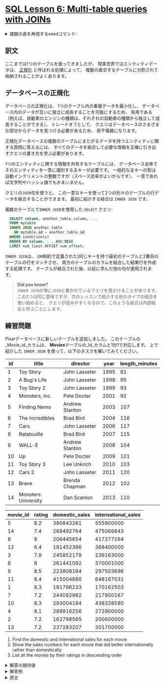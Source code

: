 # [SQL Lesson 6: Multi-table queries with JOINs](https://sqlbolt.com/lesson/select_queries_with_joins)

<details>
  <summary>課題の表を再現するseedコマンド:</summary>

  ```SQL
  DROP TABLE IF EXISTS movies;

  CREATE TABLE IF NOT EXISTS movies (
    id              INTEGER         PRIMARY KEY,
    title           VARCHAR(255)    NOT NULL,
    director        VARCHAR(255)    NOT NULL,
    year            INTEGER         NOT NULL,
    length_minutes  INTEGER         NOT NULL
  );

  INSERT INTO movies (id, title, director, year, length_minutes)
  VALUES
  (1,  'Toy Story',           'John Lasseter',  1995, 81),
  (2,  'A Bug''s Life',       'John Lasseter',  1998, 95),
  (3,  'Toy Story 2',         'John Lasseter',  1999, 93),
  (4,  'Monsters, Inc.',      'Pete Docter',    2001, 92),
  (5,  'Finding Nemo',        'Andrew Stanton', 2003, 107),
  (6,  'The Incredibles',     'Brad Bird',      2004, 116),
  (7,  'Cars',                'John Lasseter',  2006, 117),
  (8,  'Ratatouille',         'Brad Bird',      2007, 115),
  (9,  'WALL-E',              'Andrew Stanton', 2008, 104),
  (10, 'Up',                  'Pete Docter',    2009, 101),
  (11, 'Toy Story 3',         'Lee Unkrich',    2010, 103),
  (12, 'Cars 2',              'John Lasseter',  2011, 120),
  (13, 'Brave',               'Brenda Chapman', 2012, 102),
  (14, 'Monsters University', 'Dan Scanlon',    2013, 110);

  CREATE TABLE boxoffice (
    movie_id            INTEGER      PRIMARY KEY,
    rating              NUMERIC(3,1) NOT NULL,
    domestic_sales      INTEGER      NOT NULL,
    international_sales INTEGER      NOT NULL,
    CONSTRAINT fk_movie
      FOREIGN KEY (movie_id)
      REFERENCES movies(id)
  );

  INSERT INTO boxoffice (movie_id, rating, domestic_sales, international_sales)
  VALUES
  (5,  8.2, 380843261, 555900000),
  (14, 7.4, 268492764, 475066843),
  (8,  8.0, 206445654, 417277164),
  (12, 6.4, 191452396, 368400000),
  (3,  7.9, 245852179, 239163000),
  (6,  8.0, 261441092, 370001000),
  (9,  8.5, 223808164, 297503696),
  (11, 8.4, 415004880, 648167031),
  (1,  8.3, 191796233, 170162503),
  (7,  7.2, 244082982, 217900167),
  (10, 8.3, 293004164, 438338580),
  (4,  8.1, 289916256, 272900000),
  (2,  7.2, 162798565, 200600000),
  (13, 7.2, 237283207, 301700000);
  ```

  または以下を実行:

  ```psql
    \i /home/postgres/dataset/sqlbolt/movies-boxoffice.sql
  ```
</details>

## 訳文

ここまでは1つのテーブルを扱ってきましたが、
現実世界ではエンティティデータは、
[正規化](http://en.wikipedia.org/wiki/Database_normalization)
と呼ばれる処理によって、
複数の直交するテーブルに分割されて格納されることがよくあります。

## データベースの正規化

データベースの正規化は、
1つのテーブル内の重複データを最小化し、
データベース内のデータが互いに独立に成長することを可能にするため、
有用である
（例えば、自動車のエンジンの種類は、それぞれの自動車の種類から独立して成長することができる）。
トレードオフとして、
クエリはデータベースのさまざまな部分からデータを見つける必要があるため、
若干複雑になります。

正規化データベースの複数のテーブルにまたがるデータを持つエンティティに関する質問に答えるには、
すべてのデータを結合して必要な情報を正確に引き出すクエリの書き方を学ぶ必要があります。

1つのエンティティに関する情報を共有するテーブルには、
データベース全体でそのエンティティを一意に識別する主キーが必要です。
一般的な主キーの型は自動インクリメントの整数ですが（スペース効率がよいからです）、
一意であれば文字列やハッシュ値でもかまいません。

クエリの`JOIN`句を使うと、
この一意なキーを使って2つの別々のテーブルの行データを結合することができます。
最初に紹介する結合は `INNER JOIN` です。

複数のテーブルで`INNER JOIN`を使用した `SELECT` クエリ:

```SQL
  SELECT column, another_table_column, ...
  FROM mytable
  INNER JOIN another_table
    ON mytable.id = another_table.id
  WHERE condition(s)
  ORDER BY column, ... ASC/DESC
  LIMIT num_limit OFFSET num_offset;
```

`INNER JOIN`は、
(`ON`制約で定義された)同じキーを持つ最初のテーブルと2番目のテーブルの行をマッチさせ、
両方のテーブルのカラムを結合した結果行を作成する処理です。
テーブルが結合された後、以前に学んだ他の句が適用されます。

>**Did you know?**  
`INNER JOIN`が単に`JOIN`と書かれているクエリを見かけることがあります。
この2つは同じ意味ですが、次のレッスンで紹介する他のタイプの結合を使い始めると、
クエリが読みやすくなるので、このような結合は内部結合と呼ぶことにします。

## 練習問題

Pixarデータベースに新しいテーブルを追加しました。
このテーブルの_Movie_id_カラムは、
**Movies**テーブルの_Id_カラムと1対1で対応します。
上で紹介した `INNER JOIN` を使って、以下のタスクを解いてみてください。

| id  | title               | director       | year | length_minutes |
| --- | ------------------- | -------------- | ---- | -------------- |
| 1   | Toy Story           | John Lasseter  | 1995 | 81             |
| 2   | A Bug's Life        | John Lasseter  | 1998 | 95             |
| 3   | Toy Story 2         | John Lasseter  | 1999 | 93             |
| 4   | Monsters, Inc.      | Pete Docter    | 2001 | 92             |
| 5   | Finding Nemo        | Andrew Stanton | 2003 | 107            |
| 6   | The Incredibles     | Brad Bird      | 2004 | 116            |
| 7   | Cars                | John Lasseter  | 2006 | 117            |
| 8   | Ratatouille         | Brad Bird      | 2007 | 115            |
| 9   | WALL-E              | Andrew Stanton | 2008 | 104            |
| 10  | Up                  | Pete Docter    | 2009 | 101            |
| 11  | Toy Story 3         | Lee Unkrich    | 2010 | 103            |
| 12  | Cars 2              | John Lasseter  | 2011 | 120            |
| 13  | Brave               | Brenda Chapman | 2012 | 102            |
| 14  | Monsters University | Dan Scanlon    | 2013 | 110            |

| movie_id | rating | domestic_sales | international_sales |
| -------- | ------ | -------------- | ------------------- |
| 5        | 8.2    | 380843261      | 555900000           |
| 14       | 7.4    | 268492764      | 475066843           |
| 8        | 8      | 206445654      | 417277164           |
| 12       | 6.4    | 191452396      | 368400000           |
| 3        | 7.9    | 245852179      | 239163000           |
| 6        | 8      | 261441092      | 370001000           |
| 9        | 8.5    | 223808164      | 297503696           |
| 11       | 8.4    | 415004880      | 648167031           |
| 1        | 8.3    | 191796233      | 170162503           |
| 7        | 7.2    | 244082982      | 217900167           |
| 10       | 8.3    | 293004164      | 438338580           |
| 4        | 8.1    | 289916256      | 272900000           |
| 2        | 7.2    | 162798565      | 200600000           |
| 13       | 7.2    | 237283207      | 301700000           |

1. Find the domestic and international sales for each movie
2. Show the sales numbers for each movie that did better internationally rather than domestically
3. List all the movies by their ratings in descending order

<details>
  <summary>解答の期待値</summary>

  1. 
  2. 
  3. 
  ```psql
  ```
  ```psql
  ```
  ```psql
  ```
</details>

<details>
  <summary>解答例</summary>

  1. 
  2. 
  3. 
  ```psql
  ```
  ```psql
  ```
  ```psql
  ```
</details>

<details>
  <summary>原文</summary>

Up to now, we've been working with a single table, but entity data in the real world is often broken down into pieces and stored across multiple orthogonal tables using a process known as [normalization](http://en.wikipedia.org/wiki/Database_normalization).

## Database normalization

Database normalization is useful because it minimizes duplicate data in any single table, and allows for data in the database to grow independently of each other (ie. Types of car engines can grow independent of each type of car). As a trade-off, queries get slightly more complex since they have to be able to find data from different parts of the database, and performance issues can arise when working with many large tables.

In order to answer questions about an entity that has data spanning multiple tables in a normalized database, we need to learn how to write a query that can combine all that data and pull out exactly the information we need.

Tables that share information about a single entity need to have a _primary key_ that identifies that entity _uniquely_ across the database. One common primary key type is an auto-incrementing integer (because they are space efficient), but it can also be a string, hashed value, so long as it is unique.

Using the `JOIN` clause in a query, we can combine row data across two separate tables using this unique key. The first of the joins that we will introduce is the `INNER JOIN`.

Select query with INNER JOIN on multiple tables

```SQL
  SELECT column, another_table_column, …
  FROM mytable
  INNER JOIN another_table
    ON mytable.id = another_table.id
  WHERE condition(s)
  ORDER BY column, … ASC/DESC
  LIMIT num_limit OFFSET num_offset;
```

The `INNER JOIN` is a process that matches rows from the first table and the second table which have the same key (as defined by the `ON` constraint) to create a result row with the combined columns from both tables. After the tables are joined, the other clauses we learned previously are then applied.

>**Did you know?**  
You might see queries where the `INNER JOIN` is written simply as a `JOIN`. These two are equivalent, but we will continue to refer to these joins as inner-joins because they make the query easier to read once you start using other types of joins, which will be introduced in the following lesson.

## Exercise

We've added a new table to the Pixar database so that you can try practicing some joins. The **BoxOffice** table stores information about the ratings and sales of each particular Pixar movie, and the _Movie\_id_ column in that table corresponds with the _Id_ column in the **Movies** table 1-to-1. Try and solve the tasks below using the `INNER JOIN` introduced above.

| id  | title               | director       | year | length_minutes |
| --- | ------------------- | -------------- | ---- | -------------- |
| 1   | Toy Story           | John Lasseter  | 1995 | 81             |
| 2   | A Bug's Life        | John Lasseter  | 1998 | 95             |
| 3   | Toy Story 2         | John Lasseter  | 1999 | 93             |
| 4   | Monsters, Inc.      | Pete Docter    | 2001 | 92             |
| 5   | Finding Nemo        | Andrew Stanton | 2003 | 107            |
| 6   | The Incredibles     | Brad Bird      | 2004 | 116            |
| 7   | Cars                | John Lasseter  | 2006 | 117            |
| 8   | Ratatouille         | Brad Bird      | 2007 | 115            |
| 9   | WALL-E              | Andrew Stanton | 2008 | 104            |
| 10  | Up                  | Pete Docter    | 2009 | 101            |
| 11  | Toy Story 3         | Lee Unkrich    | 2010 | 103            |
| 12  | Cars 2              | John Lasseter  | 2011 | 120            |
| 13  | Brave               | Brenda Chapman | 2012 | 102            |
| 14  | Monsters University | Dan Scanlon    | 2013 | 110            |

| movie_id | rating | domestic_sales | international_sales |
| -------- | ------ | -------------- | ------------------- |
| 5        | 8.2    | 380843261      | 555900000           |
| 14       | 7.4    | 268492764      | 475066843           |
| 8        | 8      | 206445654      | 417277164           |
| 12       | 6.4    | 191452396      | 368400000           |
| 3        | 7.9    | 245852179      | 239163000           |
| 6        | 8      | 261441092      | 370001000           |
| 9        | 8.5    | 223808164      | 297503696           |
| 11       | 8.4    | 415004880      | 648167031           |
| 1        | 8.3    | 191796233      | 170162503           |
| 7        | 7.2    | 244082982      | 217900167           |
| 10       | 8.3    | 293004164      | 438338580           |
| 4        | 8.1    | 289916256      | 272900000           |
| 2        | 7.2    | 162798565      | 200600000           |
| 13       | 7.2    | 237283207      | 301700000           |
